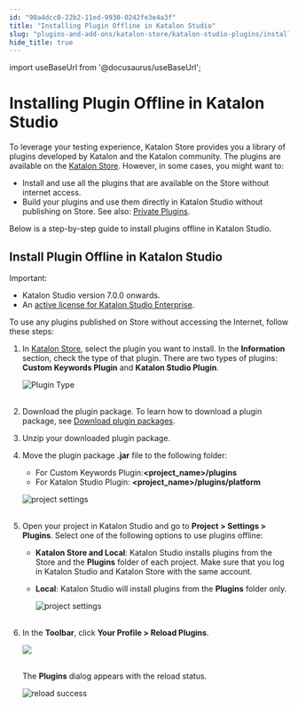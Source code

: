 ```yaml
---
id: "90a4dcc0-22b2-11ed-9930-0242fe3e4a3f"
title: "Installing Plugin Offline in Katalon Studio"
slug: "plugins-and-add-ons/katalon-store/katalon-studio-plugins/installing-plugin-offline-in-katalon-studio"
hide_title: true
---
```

import useBaseUrl from '@docusaurus/useBaseUrl';


# <a id="id" class="anchor_top_offset"/><a id="ariaid-title1" class="anchor_top_offset"/>Installing Plugin Offline in <span xmlns="http://www.w3.org/1999/xhtml" className="ph">Katalon Studio</span> 

<p xmlns="http://www.w3.org/1999/xhtml" className="p">To leverage your testing experience, Katalon Store provides you   a library of plugins developed by Katalon and the Katalon   community. The plugins are available on the <a className="xref j-external-link" href="https://store.katalon.com/" target="_blank">Katalon Store</a>. However, in   some cases, you might want to:</p> 
<ul xmlns="http://www.w3.org/1999/xhtml" className="ul"><li className="li">Install and use all the plugins that are available on the Store     without internet access.</li><li className="li">Build your plugins and use them directly in <span className="ph">Katalon Studio</span>     without publishing on Store. See also: <a className="xref" href="/plugins-and-add-ons/katalon-store/katalon-studio-plugins/using-katalon-store-plugins#id_5">Private       Plugins</a>.</li></ul> 
<p xmlns="http://www.w3.org/1999/xhtml" className="p">Below is a step-by-step guide to install plugins offline in   <span className="ph">Katalon Studio</span>.</p> 

## <a id="id_1" class="anchor_top_offset"/>Install Plugin Offline in <span xmlns="http://www.w3.org/1999/xhtml" className="ph">Katalon Studio</span> 

<div xmlns="http://www.w3.org/1999/xhtml" className="note important note_important"><span className="note__title">Important:</span> 
  <ul className="ul"><li className="li">Katalon Studio version 7.0.0 onwards.</li><li className="li">An <a className="xref" href="/administer/katalon-studio-enterprise-and-katalon-runtime-engine-license/license-overview">active license for Katalon Studio Enterprise</a>.</li></ul>
</div>
<p xmlns="http://www.w3.org/1999/xhtml" className="p">To use any plugins published on Store without accessing the Internet, follow these steps:</p> 
<ol xmlns="http://www.w3.org/1999/xhtml" className="ol"><li className="li">     <p className="p">In <a className="xref j-external-link" href="https://store.katalon.com/" target="_blank">Katalon Store</a>, select the plugin you want to install. In the <strong className="ph b">Information</strong> section, check the type of that plugin. There are two types of plugins: <strong className="ph b">Custom Keywords Plugin</strong> and <strong className="ph b">Katalon Studio Plugin</strong>.</p>     <p className="p"> <img className="image" src={useBaseUrl("https://github.com/katalon-studio/docs-images/raw/master/katalon-studio/docs/install-offline-plugin/KS-install-plugin-offline-plugin-type.png")} alt="Plugin Type" /><br /><br />     </p>   </li><li className="li">     <p className="p">Download the plugin package. To learn how to download a plugin package, see <a className="xref" href="/plugins-and-add-ons/katalon-store/getting-started-with-katalon-store#id_6">Download plugin packages</a>.</p>   </li><li className="li">     <p className="p">Unzip your downloaded plugin package.</p>   </li><li className="li">     <p className="p">Move the plugin package <strong className="ph b">.jar</strong> file to the following folder:</p>     <ul className="ul"><li className="li">For Custom Keywords Plugin:<strong className="ph b">&lt;project_name&gt;/plugins</strong></li><li className="li"> For Katalon Studio Plugin: <strong className="ph b">&lt;project_name&gt;/plugins/platform</strong></li></ul>     <p className="p"><img className="image" src={useBaseUrl("https://github.com/katalon-studio/docs-images/raw/master/katalon-studio/docs/install-offline-plugin/KS-install-plugin-offline-platform.png")} alt="project settings" /><br /><br /></p>   </li><li className="li">     <p className="p"> Open your project in Katalon Studio and go to <strong className="ph b">Project &gt; Settings &gt; Plugins</strong>. Select one of the following options to use plugins offline: </p>     <ul className="ul"><li className="li"> <strong className="ph b">Katalon Store and Local</strong>: Katalon Studio installs plugins from the Store and the <strong className="ph b">Plugins</strong> folder of each project. Make sure that you log in Katalon Studio and Katalon Store with the same account.</li><li className="li">         <p className="p"> <strong className="ph b">Local</strong>: Katalon Studio will install plugins from the <strong className="ph b">Plugins</strong> folder only.</p>         <p className="p"> <img className="image" src={useBaseUrl("https://github.com/katalon-studio/docs-images/raw/master/katalon-studio/docs/install-offline-plugin/KS-install-plugin-offline-project%20settings.png")} width={600} alt="project settings" /><br /><br />         </p>       </li></ul>   </li><li className="li">     <p className="p">In the <strong className="ph b">Toolbar</strong>, click <strong className="ph b">Your Profile &gt; Reload Plugins</strong>.</p>     <p className="p"> <img className="image" src={useBaseUrl("https://github.com/katalon-studio/docs-images/raw/master/katalon-studio/docs/install-offline-plugin/KS-offline-plugin-reload.png")} width={400} /><br /><br />     </p>     <p className="p">The <strong className="ph b">Plugins</strong> dialog appears with the reload status.</p>     <p className="p"> <img className="image" src={useBaseUrl("https://github.com/katalon-studio/docs-images/raw/master/katalon-studio/docs/install-offline-plugin/KS-install-plugin-offline-reload-success.png")} width={600} alt="reload success" /><br /><br />     </p>   </li></ol> 
